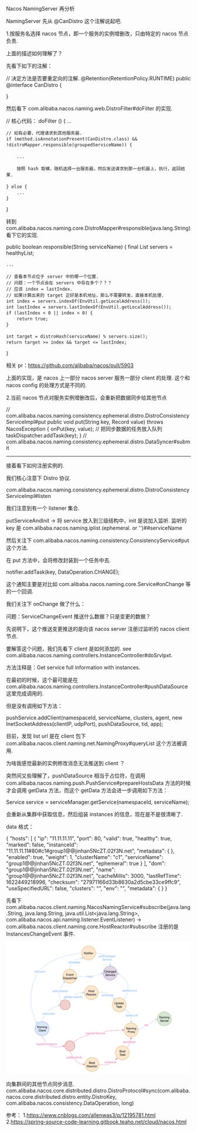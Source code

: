 Nacos NamingServer 再分析

NamingServer 先从 @CanDistro 这个注解说起吧.

1.按服务名选择 nacos 节点，即一个服务的实例增删改，只由特定的 nacos 节点负责.


上面的描述如何理解了？

先看下如下的注解：

// 决定方法是否要重定向的注解.
@Retention(RetentionPolicy.RUNTIME)
public @interface CanDistro {
    
}

然后看下 com.alibaba.nacos.naming.web.DistroFilter#doFilter 的实现.

// 核心代码：
doFilter () {
    ...

    // 如有必要，代理请求到其他服务器.
    if (method.isAnnotationPresent(CanDistro.class) && !distroMapper.responsible(groupedServiceName)) {

        ...

        按照 hash 取模，随机选择一台服务器，然后发送请求到那一台机器上，执行，返回结果.

    } else {
        ...
    }
}

转到 com.alibaba.nacos.naming.core.DistroMapper#responsible(java.lang.String) 看下它的实现.

public boolean responsible(String serviceName) {
    final List<String> servers = healthyList;
    
    ...

    // 查看本节点位于 server 中的哪一个位置.
    // 问题：一个节点会在 servers 中存在多个？？？
    // 应该 index = lastIndex.
    // 如果计算出来的 target 正好是本机地址，那么不需要转发，直接本机处理.
    int index = servers.indexOf(EnvUtil.getLocalAddress());
    int lastIndex = servers.lastIndexOf(EnvUtil.getLocalAddress());
    if (lastIndex < 0 || index < 0) {
        return true;
    }
    
    int target = distroHash(serviceName) % servers.size();
    return target >= index && target <= lastIndex;
}

相关 pr：https://github.com/alibaba/nacos/pull/5903

上面的实现，是 nacos 上一部分 nacos server 服务一部分 client 的处理. 这个和 nacos config 的处理方式是不同的.


2.当前 nacos 节点对服务实例增删改后，会重新把数据同步给其他节点

// com.alibaba.nacos.naming.consistency.ephemeral.distro.DistroConsistencyServiceImpl#put
public void put(String key, Record value) throws NacosException {
    onPut(key, value);
    // 把同步数据的任务放入队列
    taskDispatcher.addTask(key);
}
// com.alibaba.nacos.naming.consistency.ephemeral.distro.DataSyncer#submit


--------------------------------------------------------------------------

接着看下如何注册实例的.


我们核心注意下 Distro 协议.

com.alibaba.nacos.naming.consistency.ephemeral.distro.DistroConsistencyServiceImpl#listen

我们注意到有一个 listener 集合.

putServiceAndInit -> 将 service 放入到三级结构中，init 是说加入监听. 监听的 key 是 com.alibaba.nacos.naming.iplist.(ephemeral. or '')##serviceName

然后关注下 com.alibaba.nacos.naming.consistency.ConsistencyService#put 这个方法.

在 put 方法中，会将修改封装到一个任务中去.

notifier.addTask(key, DataOperation.CHANGE);

这个通知主要是对比如 com.alibaba.nacos.naming.core.Service#onChange 等的一个回调.

我们关注下 onChange 做了什么：

问题：ServiceChangeEvent 推送什么数据？只是变更的数据？

先说明下，这个推送变更推送的是向该 nacos server 注册过监听的 nacos client 节点.

要解答这个问题，我们先看下 client 是如何添加的. see com.alibaba.nacos.naming.controllers.InstanceController#doSrvIpxt.

方法注释是：Get service full information with instances.

在最初的时候，这个最可能是在 com.alibaba.nacos.naming.controllers.InstanceController#pushDataSource 这里完成调用的.

但是没有调用如下方法：

pushService.addClient(namespaceId, serviceName, clusters, agent, new InetSocketAddress(clientIP, udpPort), pushDataSource, tid, app);

目前，发现 list url 是在 client 包下 com.alibaba.nacos.client.naming.net.NamingProxy#queryList 这个方法被调用.

为啥我感觉最新的实例修改消息无法推送到 client ？

突然间又些理解了，pushDataSource 相当于占位符，在调用 com.alibaba.nacos.naming.push.PushService#prepareHostsData 方法的时候才会调用 getData 方法，而这个 getData 方法会进一步调用如下方法：

Service service = serviceManager.getService(namespaceId, serviceName);

会重新从集群中获取信息，然后组装 instances 的信息，现在是不是很清晰了.

data 格式：

{
    "hosts": [
        {
            "ip": "11.11.11.11", 
            "port": 80, 
            "valid": true, 
            "healthy": true, 
            "marked": false, 
            "instanceId": "11.11.11.11#80#c1#group1@@jinhan5NcZT.02f3N.net", 
            "metadata": { }, 
            "enabled": true, 
            "weight": 1, 
            "clusterName": "c1", 
            "serviceName": "group1@@jinhan5NcZT.02f3N.net", 
            "ephemeral": true
        }
    ], 
    "dom": "group1@@jinhan5NcZT.02f3N.net", 
    "name": "group1@@jinhan5NcZT.02f3N.net", 
    "cacheMillis": 3000, 
    "lastRefTime": 1622449218996, 
    "checksum": "27971166d33b8630a2d5cbe33ce9ffc9", 
    "useSpecifiedURL": false, 
    "clusters": "", 
    "env": "", 
    "metadata": { }
}


先看下 com.alibaba.nacos.client.naming.NacosNamingService#subscribe(java.lang.String, java.lang.String, java.util.List<java.lang.String>, com.alibaba.nacos.api.naming.listener.EventListener) -> com.alibaba.nacos.client.naming.core.HostReactor#subscribe 注册的是 InstancesChangeEvent 事件.

![Image text](../resource/7/nacos-naming-server.png)

向集群间的其他节点同步消息.
com.alibaba.nacos.core.distributed.distro.DistroProtocol#sync(com.alibaba.nacos.core.distributed.distro.entity.DistroKey, com.alibaba.nacos.consistency.DataOperation, long)


参考：
1.https://www.cnblogs.com/allenwas3/p/12195781.html
2.https://spring-source-code-learning.gitbook.teaho.net/cloud/nacos.html